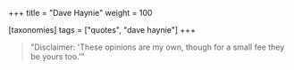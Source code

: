 +++
title = "Dave Haynie"
weight = 100

[taxonomies]
tags = ["quotes", "dave haynie"]
+++

> "Disclaimer: 'These opinions are my own, though for a small fee they be
> yours too.'"
